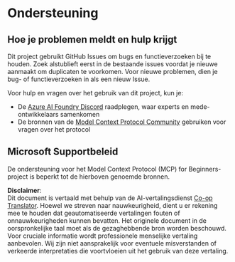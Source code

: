 <!--
CO_OP_TRANSLATOR_METADATA:
{
  "original_hash": "b3cffaf217113101e21eba532be806ea",
  "translation_date": "2025-07-13T15:22:48+00:00",
  "source_file": "SUPPORT.md",
  "language_code": "nl"
}
-->
# Ondersteuning

## Hoe je problemen meldt en hulp krijgt  

Dit project gebruikt GitHub Issues om bugs en functieverzoeken bij te houden. Zoek alstublieft eerst in de bestaande issues voordat je nieuwe aanmaakt om duplicaten te voorkomen. Voor nieuwe problemen, dien je bug- of functieverzoeken in als een nieuw Issue.

Voor hulp en vragen over het gebruik van dit project, kun je:
- De [Azure AI Foundry Discord](https://discord.com/invite/ByRwuEEgH4) raadplegen, waar experts en mede-ontwikkelaars samenkomen
- De bronnen van de [Model Context Protocol Community](https://modelcontextprotocol.io/community/) gebruiken voor vragen over het protocol

## Microsoft Supportbeleid  

De ondersteuning voor het Model Context Protocol (MCP) for Beginners-project is beperkt tot de hierboven genoemde bronnen.

**Disclaimer**:  
Dit document is vertaald met behulp van de AI-vertalingsdienst [Co-op Translator](https://github.com/Azure/co-op-translator). Hoewel we streven naar nauwkeurigheid, dient u er rekening mee te houden dat geautomatiseerde vertalingen fouten of onnauwkeurigheden kunnen bevatten. Het originele document in de oorspronkelijke taal moet als de gezaghebbende bron worden beschouwd. Voor cruciale informatie wordt professionele menselijke vertaling aanbevolen. Wij zijn niet aansprakelijk voor eventuele misverstanden of verkeerde interpretaties die voortvloeien uit het gebruik van deze vertaling.